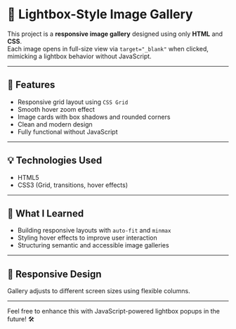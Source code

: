 # 📸 Lightbox-Style Image Gallery

This project is a **responsive image gallery** designed using only **HTML** and **CSS**.  
Each image opens in full-size view via `target="_blank"` when clicked, mimicking a lightbox behavior without JavaScript.

---

## 🚀 Features

- Responsive grid layout using `CSS Grid`
- Smooth hover zoom effect
- Image cards with box shadows and rounded corners
- Clean and modern design
- Fully functional without JavaScript

---

## 💡 Technologies Used

- HTML5
- CSS3 (Grid, transitions, hover effects)

---

## 🎯 What I Learned

- Building responsive layouts with `auto-fit` and `minmax`
- Styling hover effects to improve user interaction
- Structuring semantic and accessible image galleries

---

## 📱 Responsive Design

Gallery adjusts to different screen sizes using flexible columns.

---

Feel free to enhance this with JavaScript-powered lightbox popups in the future! 🛠️

